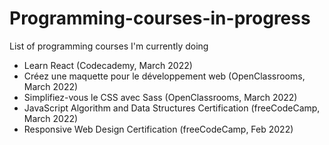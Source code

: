 # Programming-courses-in-progress
List of programming courses I'm currently doing

* Learn React (Codecademy, March 2022)
* Créez une maquette pour le développement web (OpenClassrooms, March 2022)
* Simplifiez-vous le CSS avec Sass (OpenClassrooms, March 2022)
* JavaScript Algorithm and Data Structures Certification (freeCodeCamp, March 2022)
* Responsive Web Design Certification (freeCodeCamp, Feb 2022)



